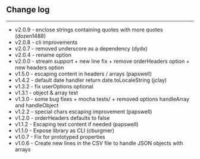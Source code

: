 ## Change log
----------------------
- v2.0.9 - enclose strings containing quotes with more quotes (dozen1488)
- v2.0.8 - cli improvements
- v2.0.7 - removed underscore as a dependency (dydx)
- v2.0.4 - rename option
- v2.0.0 - stream support + new line fix + remove orderHeaders option + new headers option
- v1.5.0 - escaping content in headers / arrays (papswell)
- v1.4.2 - default date handler return date.toLocaleString (jclay)
- v1.3.2 - fix userOptions optional
- v1.3.1 - object & array test
- v1.3.0 - some bug fixes + mocha tests/ + removed options handleArray and handleObject
- v1.2.2 - special chars escaping improvement (papswell)
- v1.2.0 - orderHeaders defaults to false
- v1.1.2 - Escaping text content if needed (papswell)
- v1.1.0 - Expose library as CLI (cburgmer)
- v1.0.7 - Fix for prototyped properties
- v1.0.6 - Create new lines in the CSV file to handle JSON objects with arrays
